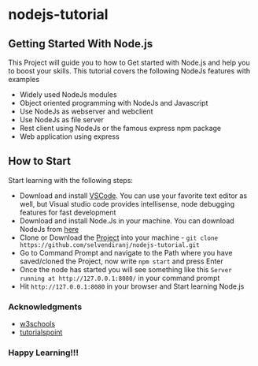 # nodejs-tutorial

## Getting Started With Node.js 

This Project will guide you to how to Get started with Node.js and help you to boost your skills. This tutorial covers the following NodeJs features with examples
* Widely used NodeJs modules
* Object oriented programming with NodeJs and Javascript
* Use NodeJs as webserver and webclient
* Use NodeJs as file server
* Rest client using NodeJs or the famous express npm package
* Web application using express

## How to Start 

Start learning with the following steps:

* Download and install [VSCode](https://code.visualstudio.com/). You can use your favorite text editor as well, but Visual studio code provides intellisense, node debugging features for fast development
* Download and install Node.Js in your machine. You can download NodeJs from [here](https://nodejs.org/en/)
* Clone or Download the [Project](https://github.com/selvendiranj/nodejs-tutorial.git) into your machine - ```git clone https://github.com/selvendiranj/nodejs-tutorial.git```
* Go to Command Prompt and navigate to the Path where you have saved/cloned the Project, now write `npm start` and press Enter
* Once the node has started you will see something like this `Server running at http://127.0.0.1:8080/` in your command prompt
* Hit `http://127.0.0.1:8080` in your browser and Start learning Node.js

### Acknowledgments
* [w3schools](https://www.w3schools.com/nodejs/)
* [tutorialspoint](https://www.tutorialspoint.com/nodejs/)

### Happy Learning!!! 
